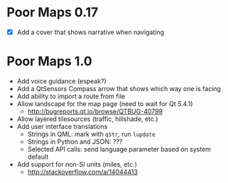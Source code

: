 Poor Maps 0.17
==============

 * [X] Add a cover that shows narrative when navigating

Poor Maps 1.0
=============

 * Add voice guidance (espeak?)
 * Add a QtSensors Compass arrow that shows which way one is facing
 * Add ability to import a route from file
 * Allow landscape for the map page (need to wait for Qt 5.4.1)
   - <http://bugreports.qt.io/browse/QTBUG-40799>
 * Allow layered tilesources (traffic, hillshade, etc.)
 * Add user interface translations
   - Strings in QML: mark with `qStr`, run `lupdate`
   - Strings in Python and JSON: ???
   - Selected API calls: send language parameter based on system default
 * Add support for non-SI units (miles, etc.)
   - <http://stackoverflow.com/a/14044413>
